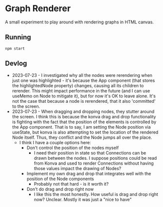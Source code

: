 # Graph Renderer

A small experiment to play around with rendering graphs in HTML canvas.

## Running

`npm start`

## Devlog

- 2023-07-23 - I investigated why all the nodes were rerendering when just one was highlighted - it's because the App component (that stores the highlightedNode property) changes, causing all its children to rerender. This might impact performance in the future (and I can use useMemo on Node to mitigate it), but for now it's OK to leave alone. It's not the case that because a node is rerendered, that it also 'committed' to the screen.
- 2023-07-23 - When dragging and dropping nodes, they stutter around the screen. I think this is because the konva drag and drop functionality is fighting with the fact that the position of the elements is controlled by the App component. That is to say, I am setting the Node position via useState, but konva is also attempting to set the location of the rendered Node itself. Thus, they conflict and the Node jumps all over the place. 
    - I think I have a couple options here:
        - Don't control the position of the nodes myself
            - I need their position in state so that Connections can be drawn between the nodes. I suppose positions could be read from Konva and used to render Connections without having those values impact the drawing of Nodes?
        - Implement my own drag and drop that integrates well with the position of the Node components
            - Probably not that hard - is it worth it?
        - Don't do drag and drop right now
            - I like this the most honestly. How useful is drag and drop right now? Unclear. Mostly it was just a "nice to have"